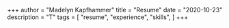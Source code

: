 +++
author = "Madelyn Kapfhammer"
title = "Resume"
date = "2020-10-23"
description = "T"
tags = [
"resume", "experience", "skills",
]
+++
